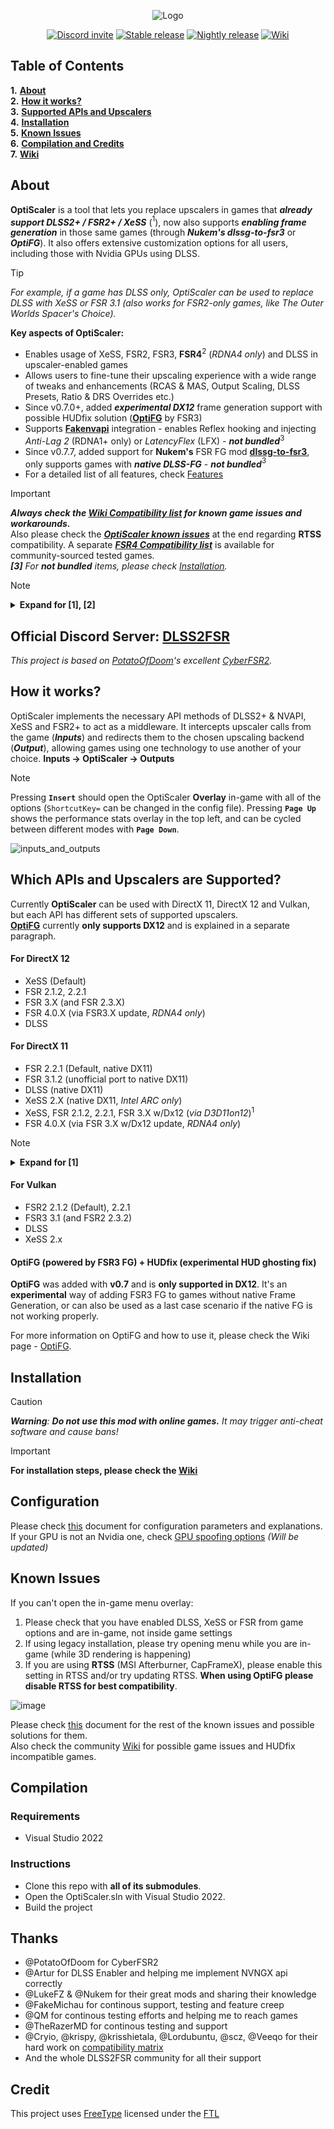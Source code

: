 <div align="center">

![Logo](https://github.com/user-attachments/assets/c7dad5da-0b29-4710-8a57-b58e4e407abd)

</div>

<div align="center">
  <a href="https://discord.gg/2JDHx6kcXB"><img src="https://img.shields.io/badge/DLSS2FSR-blue?style=for-the-badge&logo=discord&logoColor=white&logoSize=auto&color=5865F2" alt="Discord invite"></a>
  <a href="https://github.com/optiscaler/OptiScaler/releases/latest"><img src="https://img.shields.io/badge/Download-Stable-green?style=for-the-badge&logo=github&logoSize=auto" alt="Stable release"></a>
  <a href="https://github.com/optiscaler/OptiScaler/releases/tag/nightly"><img src="https://img.shields.io/badge/Download-Nightly-purple?style=for-the-badge&logo=github&logoSize=auto" alt="Nightly release"></a>
  <a href="https://github.com/optiscaler/OptiScaler/wiki"><img src="https://img.shields.io/badge/Documentation-blue?style=for-the-badge&logo=gitbook&logoColor=white&logoSize=auto" alt="Wiki"></a>
  
</div>

## Table of Contents

**1.** [**About**](#about)  
**2.** [**How it works?**](#how-it-works)  
**3.** [**Supported APIs and Upscalers**](#which-apis-and-upscalers-are-supported)  
**4.** [**Installation**](#installation)  
**5.** [**Known Issues**](#known-issues)  
**6.** [**Compilation and Credits**](#compilation)  
**7.** [**Wiki**](https://github.com/optiscaler/OptiScaler/wiki)

## About

**OptiScaler** is a tool that lets you replace upscalers in games that ***already support DLSS2+ / FSR2+ / XeSS*** ($`^1`$), now also supports ***enabling frame generation*** in those same games (through ***Nukem's dlssg-to-fsr3*** or ***OptiFG***). It also offers extensive customization options for all users, including those with Nvidia GPUs using DLSS.

> [!TIP]
> _For example, if a game has DLSS only, OptiScaler can be used to replace DLSS with XeSS or FSR 3.1 (also works for FSR2-only games, like The Outer Worlds Spacer's Choice)._

**Key aspects of OptiScaler:**
- Enables usage of XeSS, FSR2, FSR3, **FSR4**$`^2`$ (_RDNA4 only_) and DLSS in upscaler-enabled games
- Allows users to fine-tune their upscaling experience with a wide range of tweaks and enhancements (RCAS & MAS, Output Scaling, DLSS Presets, Ratio & DRS Overrides etc.)
- Since v0.7.0+, added ***experimental DX12*** frame generation support with possible HUDfix solution ([**OptiFG**](#optifg-powered-by-fsr3-fg--hudfix-experimental-hud-ghosting-fix) by FSR3)
- Supports [**Fakenvapi**](#installation) integration - enables Reflex hooking and injecting _Anti-Lag 2_ (RDNA1+ only) or _LatencyFlex_ (LFX) - **_not bundled_**$`^3`$  
- Since v0.7.7, added support for **Nukem's** FSR FG mod [**dlssg-to-fsr3**](#installation), only supports games with ***native DLSS-FG*** - **_not bundled_**$`^3`$  
- For a detailed list of all features, check [Features](Features.md)


> [!IMPORTANT]
> _**Always check the [Wiki Compatibility list](https://github.com/optiscaler/OptiScaler/wiki) for known game issues and workarounds.**_  
> Also please check the  [***OptiScaler known issues***](#known-issues) at the end regarding **RTSS** compatibility.
> A separate [***FSR4 Compatibility list***](https://github.com/optiscaler/OptiScaler/wiki/FSR4-Compatibility-List) is available for community-sourced tested games.  
> ***[3]** For **not bundled** items, please check [Installation](#installation).*  

> [!NOTE]
> <details>
>  <summary><b>Expand for [1], [2] </b></summary>  
>  
> ***[1]** Regarding **XeSS**, since Unreal Engine plugin does not provide depth, replacing in-game XeSS breaks other upscalers (e.g. Redout 2 as a XeSS-only game), but you can still apply RCAS sharpening to XeSS to reduce blurry visuals (in short, if it's a UE game, in-game XeSS only works with XeSS in OptiScaler overlay).*
>
> *Regarding **FSR inputs**, FSR 3.1 is the first version with a fully standardised, forward-looking API and should be fully supported. Since FSR2 and FSR3 support custom interfaces, game support will depend on the developers' implementation. With Unreal Engine games, you might need [ini tweaks](https://github.com/optiscaler/OptiScaler/wiki/Unreal-Engine-Tweaks) for FSR inputs.*  
>
> ***[2]** Regarding **FSR4**, support added with recent Nightly builds. Please check [FSR4 Compatibility list](https://github.com/optiscaler/OptiScaler/wiki/FSR4-Compatibility-List) for known supported games and general info.*
> 
> </details>


## Official Discord Server: [DLSS2FSR](https://discord.gg/2JDHx6kcXB)

*This project is based on [PotatoOfDoom](https://github.com/PotatoOfDoom)'s excellent [CyberFSR2](https://github.com/PotatoOfDoom/CyberFSR2).*

## How it works?
OptiScaler implements the necessary API methods of DLSS2+ & NVAPI, XeSS and FSR2+ to act as a middleware. It intercepts upscaler calls from the game (_**Inputs**_) and redirects them to the chosen upscaling backend (_**Output**_), allowing games using one technology to use another of your choice. **Inputs -> OptiScaler -> Outputs**
> [!NOTE]
> Pressing **`Insert`** should open the OptiScaler **Overlay** in-game with all of the options (`ShortcutKey=` can be changed in the config file). Pressing **`Page Up`** shows the performance stats overlay in the top left, and can be cycled between different modes with **`Page Down`**.

![inputs_and_outputs](https://github.com/user-attachments/assets/ddc27ab3-7ce4-428e-93d7-cf52333ffa69)

## Which APIs and Upscalers are Supported?
Currently **OptiScaler** can be used with DirectX 11, DirectX 12 and Vulkan, but each API has different sets of supported upscalers.  
[**OptiFG**](#optifg-powered-by-fsr3-fg--hudfix-experimental-hud-ghosting-fix) currently **only supports DX12** and is explained in a separate paragraph.

#### For DirectX 12
- XeSS (Default)
- FSR 2.1.2, 2.2.1
- FSR 3.X (and FSR 2.3.X)
- FSR 4.0.X (via FSR3.X update, _RDNA4 only_)
- DLSS

#### For DirectX 11
- FSR 2.2.1 (Default, native DX11)
- FSR 3.1.2 (unofficial port to native DX11)
- DLSS (native DX11)
- XeSS 2.X (native DX11, _Intel ARC only_)
- XeSS, FSR 2.1.2, 2.2.1, FSR 3.X w/Dx12 (_via D3D11on12_)$`^1`$
- FSR 4.0.X (via FSR 3.X w/Dx12 update, _RDNA4 only_)

> [!NOTE]
> <details>
>  <summary><b>Expand for [1]</b></summary>
>
> _**[1]** These implementations use a background DirectX12 device to be able to use Dirext12-only upscalers. There is a 10-15% performance penalty for this method, but allows many more upscaler options. Also native DirectX11 implementation of FSR 2.2.1 is a backport from Unity renderer and has its own problems of which some were fixed by OptiScaler._
> </details>

#### For Vulkan
- FSR2 2.1.2 (Default), 2.2.1
- FSR3 3.1 (and FSR2 2.3.2)
- DLSS
- XeSS 2.x

#### OptiFG (powered by FSR3 FG) + HUDfix (experimental HUD ghosting fix) 
**OptiFG** was added with **v0.7** and is **only supported in DX12**. 
It's an **experimental** way of adding FSR3 FG to games without native Frame Generation, or can also be used as a last case scenario if the native FG is not working properly.

For more information on OptiFG and how to use it, please check the Wiki page - [OptiFG](https://github.com/optiscaler/OptiScaler/wiki/OptiFG).


## Installation
> [!CAUTION]
> _**Warning**: **Do not use this mod with online games.** It may trigger anti-cheat software and cause bans!_

> [!IMPORTANT]
> **For installation steps, please check the [**Wiki**](https://github.com/optiscaler/OptiScaler/wiki)**  


## Configuration
Please check [this](Config.md) document for configuration parameters and explanations. If your GPU is not an Nvidia one, check [GPU spoofing options](Spoofing.md) *(Will be updated)*

## Known Issues
If you can't open the in-game menu overlay:
1. Please check that you have enabled DLSS, XeSS or FSR from game options and are in-game, not inside game settings
2. If using legacy installation, please try opening menu while you are in-game (while 3D rendering is happening)
3. If you are using **RTSS** (MSI Afterburner, CapFrameX), please enable this setting in RTSS and/or try updating RTSS. **When using OptiFG please disable RTSS for best compatibility**.
 
 ![image](https://github.com/optiscaler/OptiScaler/assets/35529761/8afb24ac-662a-40ae-a97c-837369e03fc7)

Please check [this](Issues.md) document for the rest of the known issues and possible solutions for them.  
Also check the community [Wiki](https://github.com/optiscaler/OptiScaler/wiki) for possible game issues and HUDfix incompatible games.

## Compilation

### Requirements
* Visual Studio 2022

### Instructions
* Clone this repo with **all of its submodules**.
* Open the OptiScaler.sln with Visual Studio 2022.
* Build the project

## Thanks
* @PotatoOfDoom for CyberFSR2
* @Artur for DLSS Enabler and helping me implement NVNGX api correctly
* @LukeFZ & @Nukem for their great mods and sharing their knowledge 
* @FakeMichau for continous support, testing and feature creep
* @QM for continous testing efforts and helping me to reach games
* @TheRazerMD for continous testing and support
* @Cryio, @krispy, @krisshietala, @Lordubuntu, @scz, @Veeqo for their hard work on [compatibility matrix](https://docs.google.com/spreadsheets/d/1qsvM0uRW-RgAYsOVprDWK2sjCqHnd_1teYAx00_TwUY)
* And the whole DLSS2FSR community for all their support

## Credit
This project uses [FreeType](https://gitlab.freedesktop.org/freetype/freetype) licensed under the [FTL](https://gitlab.freedesktop.org/freetype/freetype/-/blob/master/docs/FTL.TXT)
